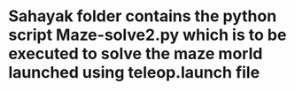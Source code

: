 # Sahayak folder contains the python script Maze-solve2.py which is to be executed to solve the maze morld launched using teleop.launch file #
